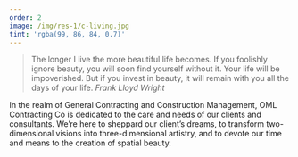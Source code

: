 ```yaml
---
order: 2
image: /img/res-1/c-living.jpg
tint: 'rgba(99, 86, 84, 0.7)'
---
```


> The longer I live the more beautiful life becomes.
> If you foolishly ignore beauty, you will soon find yourself without it.
> Your life will be impoverished.
> But if you invest in beauty,
> it will remain with you all the days of your life.
<cite>Frank Lloyd Wright</cite>

In the realm of General Contracting and Construction Management,
OML Contracting Co is dedicated to the care and needs of our
clients and consultants. We’re here to sheppard our client’s dreams,
to transform two-dimensional visions into three-dimensional artistry,
and to devote our time and means to the creation of spatial beauty.
